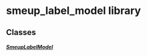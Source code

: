 


# smeup_label_model library











## Classes

##### [SmeupLabelModel](../smeup_models_widgets_smeup_label_model/SmeupLabelModel-class.md)



 
















